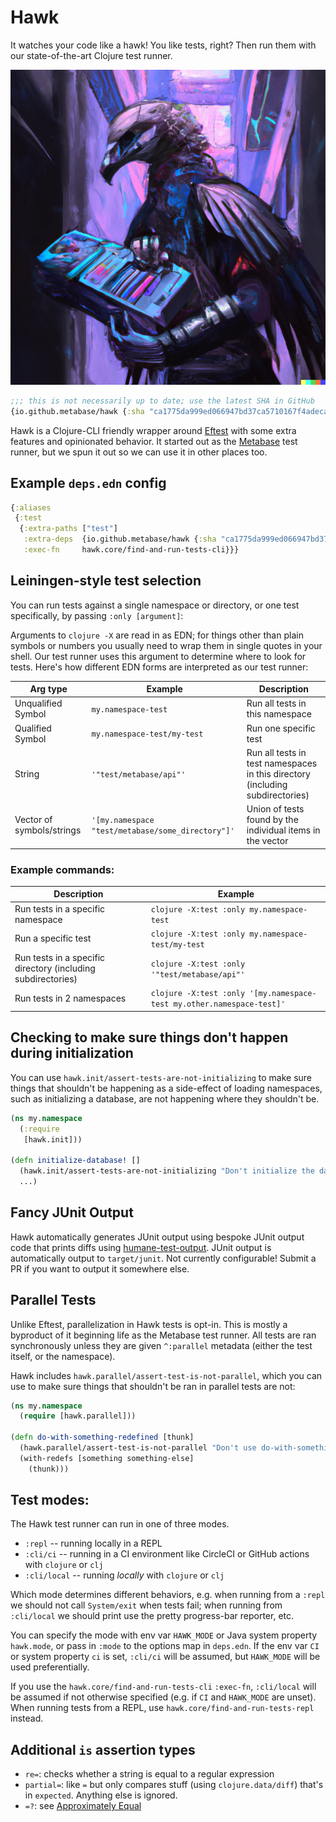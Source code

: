 # Hawk

It watches your code like a hawk! You like tests, right? Then run them with our state-of-the-art Clojure test runner.

![Test Hawk](https://github.com/metabase/hawk/raw/main/assets/test_hawk.png)

```clj
;;; this is not necessarily up to date; use the latest SHA in GitHub
{io.github.metabase/hawk {:sha "ca1775da999ed066947bd37ca5710167f4adecaa"}}
```

Hawk is a Clojure-CLI friendly wrapper around [Eftest](https://github.com/weavejester/eftest) with some extra features
and opinionated behavior. It started out as the [Metabase](https://github.com/metabase/metabase) test runner, but we
spun it out so we can use it in other places too.

## Example `deps.edn` config

```clj
{:aliases
 {:test
  {:extra-paths ["test"]
   :extra-deps  {io.github.metabase/hawk {:sha "ca1775da999ed066947bd37ca5710167f4adecaa"}}
   :exec-fn     hawk.core/find-and-run-tests-cli}}}
```

## Leiningen-style test selection

You can run tests against a single namespace or directory, or one test specifically, by passing `:only [argument]`:

Arguments to `clojure -X` are read in as EDN; for things other than plain symbols or numbers you usually need to wrap
them in single quotes in your shell. Our test runner uses this argument to determine where to look for tests. Here's
how different EDN forms are interpreted as our test runner:

| Arg type | Example | Description |
| --- | --- | --- |
| Unqualified Symbol | `my.namespace-test` | Run all tests in this namespace |
| Qualified Symbol | `my.namespace-test/my-test` | Run one specific test |
| String | `'"test/metabase/api"'` | Run all tests in test namespaces in this directory (including subdirectories) |
| Vector of symbols/strings | `'[my.namespace "test/metabase/some_directory"]'` | Union of tests found by the individual items in the vector |

### Example commands:

| Description | Example |
| --- | --- |
| Run tests in a specific namespace | `clojure -X:test :only my.namespace-test` |
| Run a specific test | `clojure -X:test :only my.namespace-test/my-test` |
| Run tests in a specific directory (including subdirectories) | `clojure -X:test :only '"test/metabase/api"'` |
| Run tests in 2 namespaces | `clojure -X:test :only '[my.namespace-test my.other.namespace-test]'` |


## Checking to make sure things don't happen during initialization

You can use `hawk.init/assert-tests-are-not-initializing` to make sure things that shouldn't be happening as a
side-effect of loading namespaces, such as initializing a database, are not happening where they shouldn't be.

```clj
(ns my.namespace
  (:require
   [hawk.init]))

(defn initialize-database! []
  (hawk.init/assert-tests-are-not-initializing "Don't initialize the database in a top-level form!")
  ...)
```

## Fancy JUnit Output

Hawk automatically generates JUnit output using bespoke JUnit output code that prints diffs using
[humane-test-output](https://github.com/pjstadig/humane-test-output). JUnit output is automatically output to
`target/junit`. Not currently configurable! Submit a PR if you want to output it somewhere else.

## Parallel Tests

Unlike Eftest, parallelization in Hawk tests is opt-in. This is mostly a byproduct of it beginning life as the
Metabase test runner. All tests are ran synchronously unless they are given `^:parallel` metadata (either the test
itself, or the namespace).

Hawk includes `hawk.parallel/assert-test-is-not-parallel`, which you can use to make sure things that shouldn't be ran
in parallel tests are not:

```clj
(ns my.namespace
  (require [hawk.parallel]))

(defn do-with-something-redefined [thunk]
  (hawk.parallel/assert-test-is-not-parallel "Don't use do-with-something-redefined inside parallel tests!")
  (with-redefs [something something-else]
    (thunk)))
```

## Test modes:

The Hawk test runner can run in one of three modes.

* `:repl`      -- running locally in a REPL
* `:cli/ci`    -- running in a CI environment like CircleCI or GitHub actions with `clojure` or `clj`
* `:cli/local` -- running *locally* with `clojure` or `clj`

Which mode determines different behaviors, e.g. when running from a `:repl` we should not call `System/exit` when
tests fail; when running from `:cli/local` we should print use the pretty progress-bar reporter, etc.

You can specify the mode with env var `HAWK_MODE` or Java system property `hawk.mode`, or pass in `:mode` to the
options map in `deps.edn`. If the env var `CI` or system property `ci` is set, `:cli/ci` will be assumed, but
`HAWK_MODE` will be used preferentially.

If you use the `hawk.core/find-and-run-tests-cli` `:exec-fn`, `:cli/local` will be assumed if not otherwise specified
(e.g. if `CI` and `HAWK_MODE` are unset). When running tests from a REPL, use `hawk.core/find-and-run-tests-repl`
instead.

## Additional `is` assertion types

* `re=`: checks whether a string is equal to a regular expression
* `partial=`: like `=` but only compares stuff (using `clojure.data/diff`) that's in `expected`. Anything else is ignored.
* `=?`: see [Approximately Equal](/docs/approximately-equal.md)
